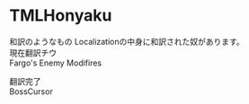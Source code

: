 # TMLHonyaku
和訳のようなもの
Localizationの中身に和訳された奴があります。<br>
現在翻訳チウ<br>
Fargo's Enemy Modifires

翻訳完了<br>
BossCursor